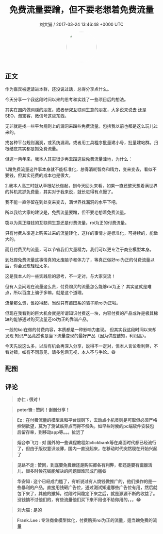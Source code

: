 <h1 align="center">免费流量要蹭，但不要老想着免费流量</h1>
<p align="center">
    <a>刘大猫 / 2017-03-24 13:46:48 &#43;0000 UTC</a>
</p>

<div align="center">
    <img src="https://images.zsxq.com/FmhOdumpmpE1Wf9OPsqigVouuokJ?e=1590940799&amp;token=kIxbL07-8jAj8w1n4s9zv64FuZZNEATmlU_Vm6zD:XMXOBwTgUdwfTTiXwGnAWZaH55I=" width="100" height="100" style="border:1px solid;border-radius:50%; color:#ffffff"/>
</div>

## 正文

<div>
作为嘉宾被邀请进本群，还没说过话，总得分享点什么。

今天分享一个我这段时间以来的思考和实践了一些项目后的想法。

其实在国内做网赚的朋友，或者研究互联网生意的朋友，大多说来说去 还是SEO，淘宝客，微信号这些东西。

无非就是找一些平台规则上的漏洞来蹭些免费流量。包括我以前也都是这么玩儿过来的。

找各种平台规则漏洞，或系统漏洞，或者用工具程序批量建小号，批量建站群。归根结底其实都是抓免费流量。

但这一两年来，我本人其实很少再去蹭这些免费流量洼地，为什么：

1.蹭免费流量这件事本身就不能标准化，总得消耗智商和精力，变来变去，看似不要钱，但其实花费的成本也是很大。

2.我本人高三时就从草根站长做起，到今天回头来看，如果一直还整天想着满世界的抖机灵抓免费量，其实对于我来说，就长进得有点慢了。 

我不能一直停留在到处变来变去，满世界找漏洞的水平下吧。

所以我给大家的建议是，免费流量要蹭，但不要老想着免费流量。

窃以为真正赚钱的互联网生意还是付费流量，roi为正的付费流量。

只有付费从渠道上购买过来的流量转化，这样的事情才是标准化，可持续的，能做大的。

而且付费买的流量，可以节省我们大量精力，我们可以更专注于商业模型本身。

到处蹭免费流量这事情真的太废脑子和体力了，等真正做好roi为正的付费流量以后，你会发现轻松太多。

这是我本人的一些实践后的思考，不一定对，与大家交流！

但有人会问现在流量这么贵，付费购买的流量怎么能够roi为正？ 其实这就是难点，所以百度上骗子多嘛，就是这个道理。 

流量那么贵，谁投得起，当然只有莆田系的骗子能roi为正啦。

但现在我看到的巨大机会就是所谓知识付费这一块，内容付费的产品或许是极其稀缺的能够通过购买流量还roi为正的靠谱产品。

一般的kol在做的付费内容，本质都是一种影响力套现。 但其实我这段时间以来却发现 知识产品竟然也是当下流量变现的最好产品（因为供应链短，利润高）。

今天先说这么多，以后有机会再深入分享，说得不一定对，但本人言论看利弊，不看对错，如有不同意见，请多包涵无视，本人不与争论。😄
</div>

## 配图
<div class="image" align="center">

</div>

## 评论

<div align="left">
<div>

<blockquote >
<span> <strong>亦仁 : 很对！ </strong></span>
</blockquote>

<blockquote >
<span> <strong>peter锋 : 赞同！谢谢分享！ </strong></span>
</blockquote>

<blockquote >
<span> <strong>Ez : 在付费流量的模型且和平台规则下，去动点小机灵则是可取但必须严格控制欲望，莫为了测试临界点而得不偿失。如早些时候的pc端软件安装包后留存率，到移动app等。。。扯远了 </strong></span>
</blockquote>

<blockquote >
<span> <strong>烟台李飞刀 : 对 国外的一些课程教程如clickbank等在桌面时代都已经流行了，但由于版权意识淡薄，国内一直没起来，在移动时代突然现在开始兴起了 </strong></span>
</blockquote>

<blockquote >
<span> <strong>见路不走 : 赞同，到底要免费蹭还是购买都各有利弊，都还是要有瓷器活儿，很多时候花钱能解决的问题很难形成门槛😆 </strong></span>
</blockquote>

<blockquote >
<span> <strong>华安知 : 这个已经成门槛了，有听说过有人烧钱做推广的，他们操作的是一些暴利的产品，直接用钱砸广告位，通过测试知道哪些广告位有用，然后就包下来了，其他的撤掉。过段时间稳定下来之后，就是源源不断的收益了。没钱搞不过他们的，有些流量他们买下来不用也不给你用的，，，😂 </strong></span>
</blockquote>

<blockquote >
<span> <strong>刘大猫 : 是的 </strong></span>
</blockquote>

<blockquote >
<span> <strong>Frank.Lee : 专注商业模型优化，付费购买roi为正的流量，适当蹭免费的流量 </strong></span>
</blockquote>

</div>
</div>